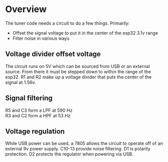 # Overview

The tuner code needs a circuit to do a few things. Primarily:
- Offset the signal voltage to put it in the center of the esp32 3.1v range
- Filter noise in various ways

## Voltage divider offset voltage
The circuit runs on 5V which can be sourced from USB or an external source.
From there it must be stepped down to within the range of the esp32. R1 and R2 make up a voltage divider that puts the center of the signal at 1.56v.

## Signal filtering
R5 and C3 form a LPF at 590 Hz  
R3 and C2 form a HPF at 53 Hz

## Voltage regulation
While USB power can be used, a 7805 allows the circuit to operate off of an external 9v power supply. C10-13 provide noise filtering.
D1 is polarity protection. D2 protects the regulator when powering via USB.

